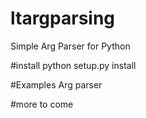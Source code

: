 # ltargparsing
Simple Arg Parser for Python


#install 
python setup.py install

#Examples Arg parser

#more to come
